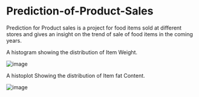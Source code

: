 # Prediction-of-Product-Sales
Prediction for Product sales is a project for food items sold at different stores and gives an insight on the trend of sale of food items in the coming years.

A histogram showing the distribution of Item Weight.

![image](https://github.com/Nyakatodianah/Prediction-of-Product-Sales/assets/155020946/ebccb141-2c9b-4b79-9155-47a4e3202ea9)

A histoplot Showing the distribution of Item fat Content.

![image](https://github.com/Nyakatodianah/Prediction-of-Product-Sales/assets/155020946/1c12b831-6665-4673-b8e1-5c74862d2a72)
